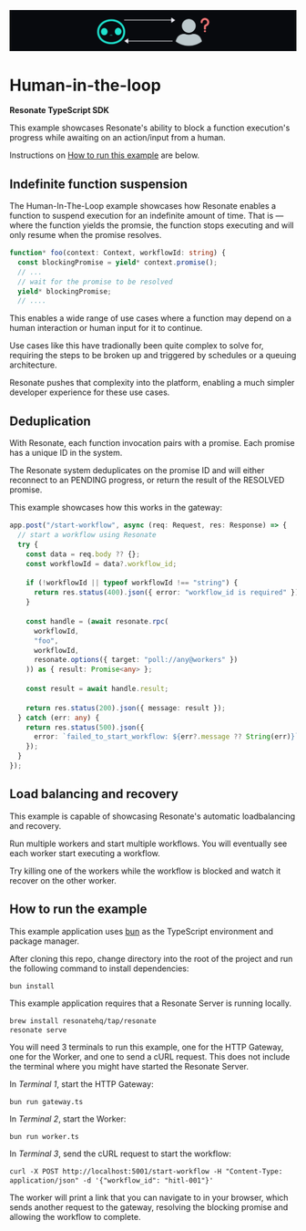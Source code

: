 ![human in the loop banner](/assets/human-in-the-loop.png)

# Human-in-the-loop

**Resonate TypeScript SDK**

This example showcases Resonate's ability to block a function execution's progress while awaiting on an action/input from a human.

Instructions on [How to run this example](#how-to-run-the-example) are below.

## Indefinite function suspension

The Human-In-The-Loop example showcases how Resonate enables a function to suspend execution for an indefinite amount of time. That is — where the function yields the promsie, the function stops executing and will only resume when the promise resolves.

```typescript
function* foo(context: Context, workflowId: string) {
  const blockingPromise = yield* context.promise();
  // ...
  // wait for the promise to be resolved
  yield* blockingPromise;
  // ....
```

This enables a wide range of use cases where a function may depend on a human interaction or human input for it to continue.

Use cases like this have tradionally been quite complex to solve for, requiring the steps to be broken up and triggered by schedules or a queuing architecture.

Resonate pushes that complexity into the platform, enabling a much simpler developer experience for these use cases.

## Deduplication

With Resonate, each function invocation pairs with a promise.
Each promise has a unique ID in the system.

The Resonate system deduplicates on the promise ID and will either reconnect to an PENDING progress, or return the result of the RESOLVED promise.

This example showcases how this works in the gateway:

```typescript
app.post("/start-workflow", async (req: Request, res: Response) => {
  // start a workflow using Resonate
  try {
    const data = req.body ?? {};
    const workflowId = data?.workflow_id;

    if (!workflowId || typeof workflowId !== "string") {
      return res.status(400).json({ error: "workflow_id is required" });
    }

    const handle = (await resonate.rpc(
      workflowId,
      "foo",
      workflowId,
      resonate.options({ target: "poll://any@workers" })
    )) as { result: Promise<any> };

    const result = await handle.result;

    return res.status(200).json({ message: result });
  } catch (err: any) {
    return res.status(500).json({
      error: `failed_to_start_workflow: ${err?.message ?? String(err)}`,
    });
  }
});
```

## Load balancing and recovery

This example is capable of showcasing Resonate's automatic loadbalancing and recovery.

Run multiple workers and start multiple workflows.
You will eventually see each worker start executing a workflow.

Try killing one of the workers while the workflow is blocked and watch it recover on the other worker.

## How to run the example

This example application uses [bun](https://bun.sh/) as the TypeScript environment and package manager.

After cloning this repo, change directory into the root of the project and run the following command to install dependencies:

```shell
bun install
```

This example application requires that a Resonate Server is running locally.

```shell
brew install resonatehq/tap/resonate
resonate serve
```

You will need 3 terminals to run this example, one for the HTTP Gateway, one for the Worker, and one to send a cURL request. This does not include the terminal where you might have started the Resonate Server.

In _Terminal 1_, start the HTTP Gateway:

```shell
bun run gateway.ts
```

In _Terminal 2_, start the Worker:

```shell
bun run worker.ts
```

In _Terminal 3_, send the cURL request to start the workflow:

```shell
curl -X POST http://localhost:5001/start-workflow -H "Content-Type: application/json" -d '{"workflow_id": "hitl-001"}'
```

The worker will print a link that you can navigate to in your browser, which sends another request to the gateway, resolving the blocking promise and allowing the workflow to complete.
